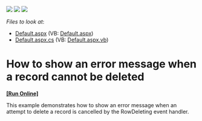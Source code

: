 <!-- default badges list -->
![](https://img.shields.io/endpoint?url=https://codecentral.devexpress.com/api/v1/VersionRange/128542578/13.1.4%2B)
[![](https://img.shields.io/badge/Open_in_DevExpress_Support_Center-FF7200?style=flat-square&logo=DevExpress&logoColor=white)](https://supportcenter.devexpress.com/ticket/details/E59)
[![](https://img.shields.io/badge/📖_How_to_use_DevExpress_Examples-e9f6fc?style=flat-square)](https://docs.devexpress.com/GeneralInformation/403183)
<!-- default badges end -->
<!-- default file list -->
*Files to look at*:

* [Default.aspx](./CS/WebSite/Default.aspx) (VB: [Default.aspx](./VB/WebSite/Default.aspx))
* [Default.aspx.cs](./CS/WebSite/Default.aspx.cs) (VB: [Default.aspx.vb](./VB/WebSite/Default.aspx.vb))
<!-- default file list end -->
# How to show an error message when a record cannot be deleted
<!-- run online -->
**[[Run Online]](https://codecentral.devexpress.com/e59/)**
<!-- run online end -->


<p>This example demonstrates how to show an error message when an attempt to delete a record is cancelled by the RowDeleting event handler.</p>

<br/>


